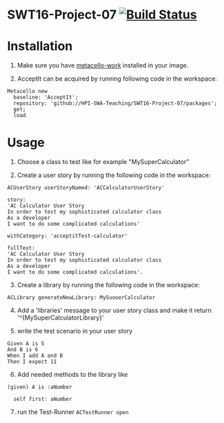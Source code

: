 # SWT16-Project-07 [![Build Status](https://travis-ci.org/HPI-SWA-Teaching/SWT16-Project-07.svg?branch=master)](https://travis-ci.org/HPI-SWA-Teaching/SWT16-Project-07)



# Installation  

1. Make sure you have [metacello-work](https://github.com/dalehenrich/metacello-work) installed in your image.

2. AcceptIt can be acquired by running following code in the workspace:

```smalltalk
Metacello new
  baseline: 'AcceptIt';
  repository: 'github://HPI-SWA-Teaching/SWT16-Project-07/packages';
  get;
  load
```

# Usage

1.	Choose a class to test like for example "MySuperCalculator" 

2.	Create a user story by running the following code in the workspace:  
```
ACUserStory userStoryNamed: 'ACCalculatorUserStory' 

story: 
'AC Calculator User Story
In order to test my sophisticated calculator class
As a developer
I want to do some complicated calculations'

withCategory: 'acceptitTest-calculator'

fullText: 
'AC Calculator User Story
In order to test my sophisticated calculator class
As a developer
I want to do some complicated calculations'.
```

3.	Create a library by running the following code in the workspace:   
```
ACLibrary generateNewLibrary: MySuooerCalculator
``` 
4. Add a 'libraries' message to your user story class and make it return '^{MySuperCalculatorLibrary}'

5.	write the test scenario in your user story
```
Given A is 5
And B is 6
When I add A and B
Then I expect 11
```

6. Add needed methods to the library like
```
(given) A is :aNumber

  self first: aNumber
```

7.	run the Test-Runner
```ACTestRunner open```

